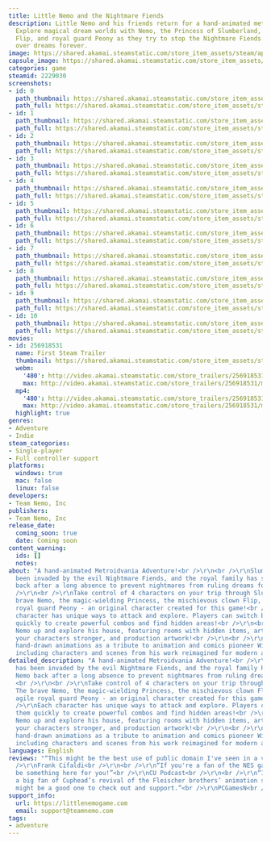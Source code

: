 ```yaml
---
title: Little Nemo and the Nightmare Fiends
description: Little Nemo and his friends return for a hand-animated metroidvania adventure!
  Explore magical dream worlds with Nemo, the Princess of Slumberland, the mischievious
  Flip, and royal guard Peony as they try to stop the Nightmare Fiends from ruling
  over dreams forever.
image: https://shared.akamai.steamstatic.com/store_item_assets/steam/apps/2229030/header.jpg?t=1687198081
capsule_image: https://shared.akamai.steamstatic.com/store_item_assets/steam/apps/2229030/capsule_231x87.jpg?t=1687198081
categories: game
steamid: 2229030
screenshots:
- id: 0
  path_thumbnail: https://shared.akamai.steamstatic.com/store_item_assets/steam/apps/2229030/ss_d311b721059ff329d1d8d6fb98e63db61a6b2efa.600x338.jpg?t=1687198081
  path_full: https://shared.akamai.steamstatic.com/store_item_assets/steam/apps/2229030/ss_d311b721059ff329d1d8d6fb98e63db61a6b2efa.1920x1080.jpg?t=1687198081
- id: 1
  path_thumbnail: https://shared.akamai.steamstatic.com/store_item_assets/steam/apps/2229030/ss_1ceb4789ffd2fef14558d31176f8b03f6c534d59.600x338.jpg?t=1687198081
  path_full: https://shared.akamai.steamstatic.com/store_item_assets/steam/apps/2229030/ss_1ceb4789ffd2fef14558d31176f8b03f6c534d59.1920x1080.jpg?t=1687198081
- id: 2
  path_thumbnail: https://shared.akamai.steamstatic.com/store_item_assets/steam/apps/2229030/ss_820de8a7d8f258d0b99b926abf8e0a3f37b62a14.600x338.jpg?t=1687198081
  path_full: https://shared.akamai.steamstatic.com/store_item_assets/steam/apps/2229030/ss_820de8a7d8f258d0b99b926abf8e0a3f37b62a14.1920x1080.jpg?t=1687198081
- id: 3
  path_thumbnail: https://shared.akamai.steamstatic.com/store_item_assets/steam/apps/2229030/ss_1768d5c4edf94757041951575fc1e190006e7f01.600x338.jpg?t=1687198081
  path_full: https://shared.akamai.steamstatic.com/store_item_assets/steam/apps/2229030/ss_1768d5c4edf94757041951575fc1e190006e7f01.1920x1080.jpg?t=1687198081
- id: 4
  path_thumbnail: https://shared.akamai.steamstatic.com/store_item_assets/steam/apps/2229030/ss_22ba54b5bbb84f77fccbd6ffb7d96265a1e13cf5.600x338.jpg?t=1687198081
  path_full: https://shared.akamai.steamstatic.com/store_item_assets/steam/apps/2229030/ss_22ba54b5bbb84f77fccbd6ffb7d96265a1e13cf5.1920x1080.jpg?t=1687198081
- id: 5
  path_thumbnail: https://shared.akamai.steamstatic.com/store_item_assets/steam/apps/2229030/ss_bb45f6e30885b734c70978771d52a15aed4c587c.600x338.jpg?t=1687198081
  path_full: https://shared.akamai.steamstatic.com/store_item_assets/steam/apps/2229030/ss_bb45f6e30885b734c70978771d52a15aed4c587c.1920x1080.jpg?t=1687198081
- id: 6
  path_thumbnail: https://shared.akamai.steamstatic.com/store_item_assets/steam/apps/2229030/ss_7f1171b7d59796ecd0ec7cd5132199dc519ab531.600x338.jpg?t=1687198081
  path_full: https://shared.akamai.steamstatic.com/store_item_assets/steam/apps/2229030/ss_7f1171b7d59796ecd0ec7cd5132199dc519ab531.1920x1080.jpg?t=1687198081
- id: 7
  path_thumbnail: https://shared.akamai.steamstatic.com/store_item_assets/steam/apps/2229030/ss_48c1eeeece04e74ca12e20499fcf9892a2aa1ebd.600x338.jpg?t=1687198081
  path_full: https://shared.akamai.steamstatic.com/store_item_assets/steam/apps/2229030/ss_48c1eeeece04e74ca12e20499fcf9892a2aa1ebd.1920x1080.jpg?t=1687198081
- id: 8
  path_thumbnail: https://shared.akamai.steamstatic.com/store_item_assets/steam/apps/2229030/ss_acb5fc502c1f7aa478304cb61ce330e73f68d564.600x338.jpg?t=1687198081
  path_full: https://shared.akamai.steamstatic.com/store_item_assets/steam/apps/2229030/ss_acb5fc502c1f7aa478304cb61ce330e73f68d564.1920x1080.jpg?t=1687198081
- id: 9
  path_thumbnail: https://shared.akamai.steamstatic.com/store_item_assets/steam/apps/2229030/ss_7768fbbfae677e87bdda1efeae7818a969deca56.600x338.jpg?t=1687198081
  path_full: https://shared.akamai.steamstatic.com/store_item_assets/steam/apps/2229030/ss_7768fbbfae677e87bdda1efeae7818a969deca56.1920x1080.jpg?t=1687198081
- id: 10
  path_thumbnail: https://shared.akamai.steamstatic.com/store_item_assets/steam/apps/2229030/ss_d58cbacc2084b4865c6c5561f172d2a198d1cf1c.600x338.jpg?t=1687198081
  path_full: https://shared.akamai.steamstatic.com/store_item_assets/steam/apps/2229030/ss_d58cbacc2084b4865c6c5561f172d2a198d1cf1c.1920x1080.jpg?t=1687198081
movies:
- id: 256918531
  name: First Steam Trailer
  thumbnail: https://shared.akamai.steamstatic.com/store_item_assets/steam/apps/256918531/movie.293x165.jpg?t=1669759136
  webm:
    '480': http://video.akamai.steamstatic.com/store_trailers/256918531/movie480_vp9.webm?t=1669759136
    max: http://video.akamai.steamstatic.com/store_trailers/256918531/movie_max_vp9.webm?t=1669759136
  mp4:
    '480': http://video.akamai.steamstatic.com/store_trailers/256918531/movie480.mp4?t=1669759136
    max: http://video.akamai.steamstatic.com/store_trailers/256918531/movie_max.mp4?t=1669759136
  highlight: true
genres:
- Adventure
- Indie
steam_categories:
- Single-player
- Full controller support
platforms:
  windows: true
  mac: false
  linux: false
developers:
- Team Nemo, Inc
publishers:
- Team Nemo, Inc
release_date:
  coming_soon: true
  date: Coming soon
content_warning:
  ids: []
  notes:
about: "A hand-animated Metroidvania Adventure!<br />\r\n<br />\r\nSlumberland has
  been invaded by the evil Nightmare Fiends, and the royal family has summoned Nemo
  back after a long absence to prevent nightmares from ruling dreams forever! <br
  />\r\n<br />\r\nTake control of 4 characters on your trip through Slumberland! The
  brave Nemo, the magic-wielding Princess, the mischievous clown Flip, and the agile
  royal guard Peony - an original character created for this game!<br />\r\n<br />\r\nEach
  character has unique ways to attack and explore. Players can switch between them
  quickly to create powerful combos and find hidden areas!<br />\r\n<br />\r\nWake
  Nemo up and explore his house, featuring rooms with hidden items, artifacts to make
  your characters stronger, and production artwork!<br />\r\n<br />\r\nFeatures gorgeous
  hand-drawn animations as a tribute to animation and comics pioneer Winsor McCay,
  including characters and scenes from his work reimagined for modern audiences!"
detailed_description: "A hand-animated Metroidvania Adventure!<br />\r\n<br />\r\nSlumberland
  has been invaded by the evil Nightmare Fiends, and the royal family has summoned
  Nemo back after a long absence to prevent nightmares from ruling dreams forever!
  <br />\r\n<br />\r\nTake control of 4 characters on your trip through Slumberland!
  The brave Nemo, the magic-wielding Princess, the mischievous clown Flip, and the
  agile royal guard Peony - an original character created for this game!<br />\r\n<br
  />\r\nEach character has unique ways to attack and explore. Players can switch between
  them quickly to create powerful combos and find hidden areas!<br />\r\n<br />\r\nWake
  Nemo up and explore his house, featuring rooms with hidden items, artifacts to make
  your characters stronger, and production artwork!<br />\r\n<br />\r\nFeatures gorgeous
  hand-drawn animations as a tribute to animation and comics pioneer Winsor McCay,
  including characters and scenes from his work reimagined for modern audiences!"
languages: English
reviews: "“This might be the best use of public domain I've seen in a video game”<br
  />\r\nFrank Cifaldi<br />\r\n<br />\r\n“If you're a fan of the NES game, there'll
  be something here for you!”<br />\r\nCU Podcast<br />\r\n<br />\r\n“If you were
  a big fan of Cuphead’s revival of the Fleischer brothers’ animation style, this
  might be a good one to check out and support.”<br />\r\nPCGamesN<br />\r\n"
support_info:
  url: https://littlenemogame.com
  email: support@teamnemo.com
tags:
- adventure
---
```


